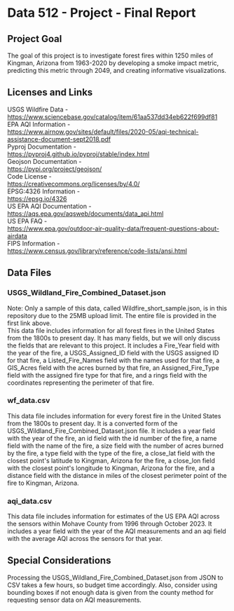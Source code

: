 # Data 512 - Project - Final Report
## Project Goal
The goal of this project is to investigate forest fires within 1250 miles of Kingman, Arizona from 1963-2020 by developing a smoke impact metric, predicting this metric through 2049, and creating informative visualizations.
## Licenses and Links
USGS Wildfire Data -  
https://www.sciencebase.gov/catalog/item/61aa537dd34eb622f699df81  
EPA AQI Information -  
https://www.airnow.gov/sites/default/files/2020-05/aqi-technical-assistance-document-sept2018.pdf  
Pyproj Documentation -  
https://pyproj4.github.io/pyproj/stable/index.html  
Geojson Documentation -  
https://pypi.org/project/geojson/  
Code License -  
https://creativecommons.org/licenses/by/4.0/  
EPSG:4326 Information -  
https://epsg.io/4326  
US EPA AQI Documentation -  
https://aqs.epa.gov/aqsweb/documents/data_api.html  
US EPA FAQ -  
https://www.epa.gov/outdoor-air-quality-data/frequent-questions-about-airdata  
FIPS Information -  
https://www.census.gov/library/reference/code-lists/ansi.html
## Data Files
### USGS_Wildland_Fire_Combined_Dataset.json
Note: Only a sample of this data, called Wildfire_short_sample.json, is in this repository due to the 25MB upload limit. The entire file is provided in the first link above.  
This data file includes information for all forest fires in the United States from the 1800s to present day. It has many fields, but we will only discuss the fields that are relevant to this project. It includes a Fire_Year field with the year of the fire, a USGS_Assigned_ID field with the USGS assigned ID for that fire, a Listed_Fire_Names field with the names used for that fire, a GIS_Acres field with the acres burned by that fire, an Assigned_Fire_Type field with the assigned fire type for that fire, and a rings field with the coordinates representing the perimeter of that fire.
### wf_data.csv
This data file includes information for every forest fire in the United States from the 1800s to present day. It is a converted form of the USGS_Wildland_Fire_Combined_Dataset.json file. It includes a year field with the year of the fire, an id field with the id number of the fire, a name field with the name of the fire, a size field with the number of acres burned by the fire, a type field with the type of the fire, a close_lat field with the closest point's latitude to Kingman, Arizona for the fire, a close_lon field with the closest point's longitude to Kingman, Arizona for the fire, and a distance field with the distance in miles of the closest perimeter point of the fire to Kingman, Arizona.
### aqi_data.csv
This data file includes information for estimates of the US EPA AQI across the sensors within Mohave County from 1996 through October 2023. It includes a year field with the year of the AQI measurements and an aqi field with the average AQI across the sensors for that year.
## Special Considerations
Processing the USGS_Wildland_Fire_Combined_Dataset.json from JSON to CSV takes a few hours, so budget time accordingly. Also, consider using bounding boxes if not enough data is given from the county method for requesting sensor data on AQI measurements.
